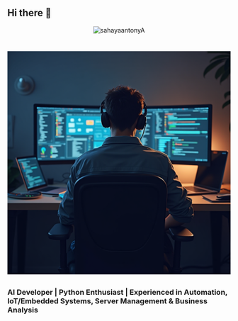 ## Hi there 👋

<!--
**sahayaantonyA/sahayaantonyA** is a ✨ _special_ ✨ repository because its `README.md` (this file) appears on your GitHub profile.

Here are some ideas to get you started:

- 🔭 I’m currently working on ...
- 🌱 I’m currently learning ...
- 👯 I’m looking to collaborate on ...
- 🤔 I’m looking for help with ...
- 💬 Ask me about ...
- 📫 How to reach me: ...
- 😄 Pronouns: ...
- ⚡ Fun fact: ...
-->

<p align="center">
  <img src="https://komarev.com/ghpvc/?username=sahayaantonyA&label=Profile%20views&color=0e75b6&style=flat" alt="sahayaantonyA" />
</p>

<h1 align="center">
    <img src="https://github.com/sahayaantonyA/sahayaantonyA/blob/main/%5BArtistly%20Design%5D%200198f6a2-2df2-737e-8744-3b66d8315978.png" />
</h1>

### AI Developer | Python Enthusiast | Experienced in Automation, IoT/Embedded Systems, Server Management & Business Analysis
